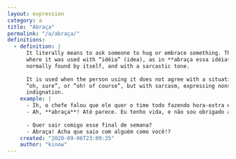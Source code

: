 ```yaml
---
layout: expression
category: a
title: "Abraça"
permalink: "/a/abraça/"
definitions:
  - definition: |
      It literally means to ask someone to hug or embrace something. There was an old expression
      where it was used with “idéia” (idea), as in **abraça essa idéia**. But nowadays it is
      normally found by itself, and with a sarcastic tone.
      
      It is used when the person using it does not agree with a situation. Similar to
      “oh, sure”, or “oh! of course”, but with sarcasm, expressing nonsatisfaction and
      indignation. 
    example: |
      - Ih, o chefe falou que ele quer o time todo fazendo hora-extra esta semana…
      - Ah, **abraça**! Até parece. Eu tenho vida, e não sou obrigado a fazer hora-extra!
      
      - Quer sair comigo esse final de semana?
      - Abraça! Acha que saio com alguém como você!?
    created: "2020-09-06T23:09:35"
    author: "kinow"
---
```

